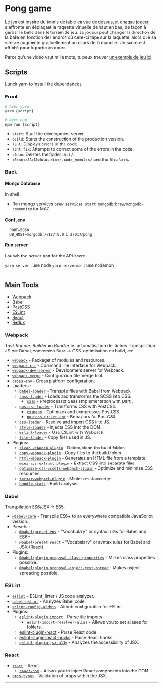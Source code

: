 # Pong game

Le jeu est inspiré du tennis de table en vue de dessus, et chaque joueur s'affronte en déplaçant la raquette virtuelle de haut en bas, de façon à garder la balle dans le terrain de jeu. Le joueur peut changer la direction de la balle en fonction de l'endroit où celle-ci tape sur la raquette, alors que sa vitesse augmente graduellement au cours de la manche. Un score est affiché pour la partie en cours.  

Parce qu’une vidéo vaut mille mots, tu peux trouver [un exemple de jeu ici](https://youtu.be/fiShX2pTz9A).

## Scripts

Lunch yarn to install the dependances.

### Front

```sh
# Avec yarn
yarn {script}

# Avec npm
npm run {script}
```

- `start`: Start the development server.
- `build`: Starts the construction of the production version.
- `lint`: Displays errors in the code.
- `lint:fix`: Attempts to correct some of the errors in the code.
- `clean`: Deletes the folder `dist/`.
- `clean:all`: Deletes `dist/`, `node_modules/` and the files `lock`.

### Back

#### Mongo Database

In shell :

- Run mongo services `brew services start mongodb/brew/mongodb-community` for MAC

#### Conf .env

```env
  PORT=5050
  DB_HOST=mongodb://127.0.0.1:27017/pong
```

#### Run server

Launch the server part for the API score

`yarn server` : use node
`yarn servermon` : use nodemon

---

## Main Tools

- [Webpack](https://webpack.js.org/)
- [Babel](https://babeljs.io/)
- [PostCSS](https://postcss.org/)
- [ESLint](https://eslint.org/)
- [React](https://reactjs.org/)
- [Redux](https://redux.js.org/)

### Webpack

*Task Runner*, *Builder* ou *Bundler* ie. automatisation de tâches : transpilation JS par Babel, conversion Sass -> CSS, optimisation du build, etc.

- [`webpack`](https://github.com/webpack/webpack) - Packager of modules and resources.
- [`webpack-cli`](https://github.com/webpack/webpack-cli) - Command line interface for Webpack.
- [`webpack-dev-server`](https://github.com/webpack/webpack-dev-server) - Development server for Webpack.
- [`webpack-merge`](https://github.com/survivejs/webpack-merge) - Configuration file merge tool.
- [`cross-env`](https://github.com/kentcdodds/cross-env) - Cross platform configuration.
- Loaders :
  - [`babel-loader`](https://webpack.js.org/loaders/babel-loader/) - Transpile files with Babel from Webpack.
  - [`sass-loader`](https://webpack.js.org/loaders/sass-loader/) - Loads and transforms the SCSS into CSS.
    - [`sass`](https://github.com/sass/dart-sass) - Preprocessor Sass (implémentation with Dart).
  - [`postcss-loader`](https://webpack.js.org/loaders/postcss-loader/) - Transforms CSS with PostCSS.
    - [`cssnano`](https://github.com/cssnano/cssnano) - Optimizes and compresses PostCSS.
    - [`postcss-preset-env`](https://www.npmjs.com/package/postcss-preset-env) - Behaviors for PostCSS.
  - [`css-loader`](https://webpack.js.org/loaders/css-loader/) - Resolve and import CSS into JS.
  - [`style-loader`](https://webpack.js.org/loaders/style-loader/) - Injects CSS into the DOM.
  - [`eslint-loader`](https://webpack.js.org/loaders/eslint-loader/) - Use ESLint with Webpack.
  - [`file-loader`](https://webpack.js.org/loaders/file-loader/) - Copy files used in JS.
- Plugins:
  - [`clean-webpack-plugin`](https://github.com/johnagan/clean-webpack-plugin) - Delete/clean the build folder.
  - [`copy-webpack-plugin`](https://github.com/webpack-contrib/copy-webpack-plugin) - Copy files to the build folder.
  - [`html-webpack-plugin`](https://github.com/jantimon/html-webpack-plugin) - Generates an HTML file from a template.
  - [`mini-css-extract-plugin`](https://github.com/webpack-contrib/mini-css-extract-plugin) - Extract CSS into separate files.
  - [`optimize-css-assets-webpack-plugin`](https://github.com/NMFR/optimize-css-assets-webpack-plugin) - Optimize and minimize CSS resources.
  - [`terser-webpack-plugin`](https://github.com/webpack-contrib/terser-webpack-plugin) - Minimizes Javascript.
  - [`bundle-stats`](https://github.com/relative-ci/bundle-stats) - Build analysis.

### Babel

Transpilation ES6/JSX -> ES5.

- [`@babel/core`](https://www.npmjs.com/package/@babel/core) - Transpile ES6+ to an everywhere compatible JavaScript version.
- Presets :
  - [`@babel/preset-env`](https://babeljs.io/docs/en/babel-preset-env) - "Vocabulary" or syntax rules for Babel and ES6+.
  - [`@babel/preset-react`](https://babeljs.io/docs/en/babel-preset-react) - "Vocabulary" or syntax rules for Babel and JSX (React).
- Plugins:
  - [`@babel/plugin-proposal-class-properties`](https://babeljs.io/docs/en/babel-plugin-proposal-class-properties) - Makes class properties possible.
  - [`@babel/plugin-proposal-object-rest-spread`](https://babeljs.io/docs/en/babel-plugin-proposal-object-rest-spread) - Makes object-spreading possible.

### ESLint

- [`eslint`](https://github.com/eslint/eslint) - ESLint, linter / JS code analyzer.
- [`babel-eslint`](https://github.com/babel/babel-eslint) - Analyzes Babel code.
- [`eslint-config-airbnb`](https://github.com/airbnb/javascript/tree/master/packages/eslint-config-airbnb) - Airbnb configuration for ESLint.
- Plugins:
  - [`eslint-plugin-import`](https://github.com/benmosher/eslint-plugin-import) - Parse file imports.
    - [`eslint-import-resolver-alias`](https://github.com/johvin/eslint-import-resolver-alias) - Allows you to set aliases for folders.
  - [eslint-plugin-react](https://github.com/yannickcr/eslint-plugin-react) - Parse React code.
  - [eslint-plugin-react-hooks](https://github.com/facebook/react/tree/master/packages/eslint-plugin-react-hooks) - Parse React hooks.
  - [`eslint-plugin-jsx-a11y`](https://github.com/evcohen/eslint-plugin-jsx-a11y) - Analyzes the accessibility of JSX.

### React

- [`react`](https://github.com/facebook/react) - React.
  - [`react-dom`](https://github.com/facebook/react/tree/master/packages/react-dom) - Allows you to inject React components into the DOM.
- [`prop-types`](https://github.com/facebook/prop-types) - Validation of props within the JSX.

---
